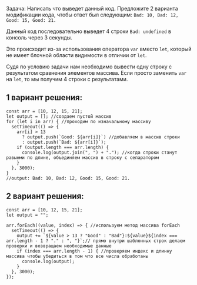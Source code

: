 Задача: Написать что выведет данный код. Предложите 2 варианта модификации кода, чтобы ответ был следующим: `Bad: 10, Bad: 12, Good: 15, Good: 21.`

Данный код последовательно выведет 4 строки `Bad: undefined` в консоль через 3 секунды.

Это происходит из-за использования оператора `var` вместо `let`, который не имеет блочной области видимости в отличии от `let`.

Судя по условию задачи нам необходимо вывести одну строку с результатом сравнения элементов массива.
Если просто заменить `var` на `let`, то мы получим 4 строки с результатами.

## 1 вариант решения:

```JS
const arr = [10, 12, 15, 21];
let output = []; //создаем пустой массив
for (let i in arr) { //проходим по изначальному массиву
  setTimeout(() => {
    arr[i] > 13
      ? output.push(`Good: ${arr[i]}`) //добавляем в массив строки
      : output.push(`Bad: ${arr[i]}`);
    if (output.length === arr.length) {
      console.log(output.join(", ") + "."); //когда строки станут равынми по длине, объединяем массив в строку с сепаратором
    }
  }, 3000);
}
//output: Bad: 10, Bad: 12, Good: 15, Good: 21.
```

## 2 вариант решения:

```JS
const arr = [10, 12, 15, 21];
let output = "";

arr.forEach((value, index) => { //используем метод массива forEach
  setTimeout(() => {
    output += `${value > 13 ? "Good" : "Bad"}:${value}${index === arr.length - 1 ? "." : ", "}`;// прямо внутри шаблонных строк делаем проверки и возвращаем необходимые данные
    if (index === arr.length - 1) { //проверяем индекс и длинну массива чтобы убедиться в том что все числа обработаны
      console.log(output);
    }
  }, 3000);
});

```
